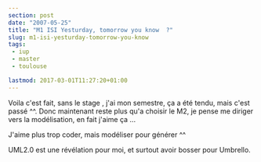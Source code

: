 ```yaml
---
section: post
date: "2007-05-25"
title: "M1 ISI Yesturday, tomorrow you know  ?"
slug: m1-isi-yesturday-tomorrow-you-know
tags:
 - iup
 - master
 - toulouse

lastmod: 2017-03-01T11:27:20+01:00
---
```


Voila c'est fait, sans le stage , j'ai mon semestre, ça a été tendu, mais c'est passé ^^. Donc maintenant reste plus qu'a choisir le M2, je pense me diriger vers la modélisation, en fait j'aime ça ...

J'aime plus trop coder, mais modéliser pour générer ^^

UML2.0 est une révélation pour moi, et surtout avoir bosser pour Umbrello.
